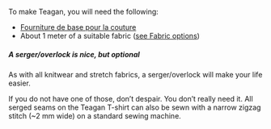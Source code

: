 
To make Teagan, you will need the following:
- [Fourniture de base pour la couture](https://freesewing.org/docs/sewing/basic-sewing-supplies)
- About 1 meter of a suitable fabric ([see Fabric options](https://freesewing.org/docs/patterns/teagan/fabric))

<!--- This link isn't a thing yet, but it follows the site nomenclature, so it should work when everything's up? --->

<Note>

##### A serger/overlock is nice, but optional
<p>As with all knitwear and stretch fabrics, a serger/overlock will make your life easier.</p>
<p>If you do not have one of those, don’t despair. You don’t really need it. All serged seams on the Teagan T-shirt can also be sewn with a narrow zigzag stitch (~2 mm wide) on a standard sewing machine.</p>

</Note>
